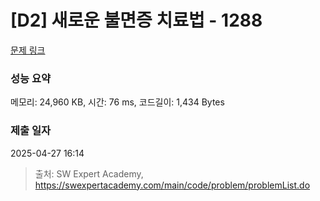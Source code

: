 # [D2] 새로운 불면증 치료법 - 1288 

[문제 링크](https://swexpertacademy.com/main/code/problem/problemDetail.do?contestProbId=AV18_yw6I9MCFAZN) 

### 성능 요약

메모리: 24,960 KB, 시간: 76 ms, 코드길이: 1,434 Bytes

### 제출 일자

2025-04-27 16:14



> 출처: SW Expert Academy, https://swexpertacademy.com/main/code/problem/problemList.do